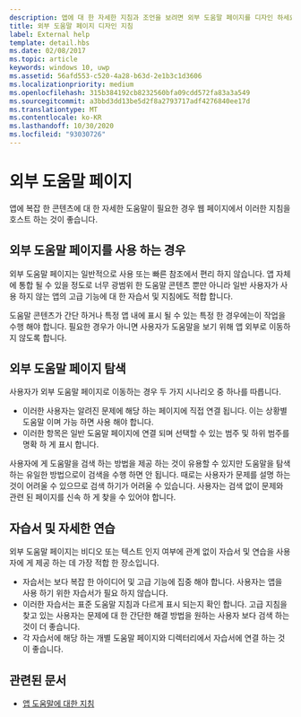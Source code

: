 ```yaml
---
description: 앱에 대 한 자세한 지침과 조언을 보려면 외부 도움말 페이지를 디자인 하세요.
title: 외부 도움말 페이지 디자인 지침
label: External help
template: detail.hbs
ms.date: 02/08/2017
ms.topic: article
keywords: windows 10, uwp
ms.assetid: 56afd553-c520-4a28-b63d-2e1b3c1d3606
ms.localizationpriority: medium
ms.openlocfilehash: 315b384192cb8232560bfa09cdd572fa83a3a549
ms.sourcegitcommit: a3bbd3dd13be5d2f8a2793717adf4276840ee17d
ms.translationtype: MT
ms.contentlocale: ko-KR
ms.lasthandoff: 10/30/2020
ms.locfileid: "93030726"
---
```

# <a name="external-help-pages"></a>외부 도움말 페이지



앱에 복잡 한 콘텐츠에 대 한 자세한 도움말이 필요한 경우 웹 페이지에서 이러한 지침을 호스트 하는 것이 좋습니다.

## <a name="when-to-use-external-help-pages"></a>외부 도움말 페이지를 사용 하는 경우

외부 도움말 페이지는 일반적으로 사용 또는 빠른 참조에서 편리 하지 않습니다. 앱 자체에 통합 될 수 있을 정도로 너무 광범위 한 도움말 콘텐츠 뿐만 아니라 일반 사용자가 사용 하지 않는 앱의 고급 기능에 대 한 자습서 및 지침에도 적합 합니다.

도움말 콘텐츠가 간단 하거나 특정 앱 내에 표시 될 수 있는 특정 한 경우에는이 작업을 수행 해야 합니다. 필요한 경우가 아니면 사용자가 도움말을 보기 위해 앱 외부로 이동하지 않도록 합니다.

## <a name="navigating-external-help-pages"></a>외부 도움말 페이지 탐색

사용자가 외부 도움말 페이지로 이동하는 경우 두 가지 시나리오 중 하나를 따릅니다.
-   이러한 사용자는 알려진 문제에 해당 하는 페이지에 직접 연결 됩니다. 이는 상황별 도움말 이며 가능 하면 사용 해야 합니다.
-   이러한 항목은 일반 도움말 페이지에 연결 되며 선택할 수 있는 범주 및 하위 범주를 명확 하 게 표시 합니다.

사용자에 게 도움말을 검색 하는 방법을 제공 하는 것이 유용할 수 있지만 도움말을 탐색 하는 유일한 방법으로이 검색을 수행 하면 안 됩니다. 때로는 사용자가 문제를 설명 하는 것이 어려울 수 있으므로 검색 하기가 어려울 수 있습니다. 사용자는 검색 없이 문제와 관련 된 페이지를 신속 하 게 찾을 수 있어야 합니다.

## <a name="tutorials-and-detailed-walkthroughs"></a>자습서 및 자세한 연습

외부 도움말 페이지는 비디오 또는 텍스트 인지 여부에 관계 없이 자습서 및 연습을 사용자에 게 제공 하는 데 가장 적합 한 장소입니다.
-   자습서는 보다 복잡 한 아이디어 및 고급 기능에 집중 해야 합니다. 사용자는 앱을 사용 하기 위한 자습서가 필요 하지 않습니다.
-   이러한 자습서는 표준 도움말 지침과 다르게 표시 되는지 확인 합니다. 고급 지침을 찾고 있는 사용자는 문제에 대 한 간단한 해결 방법을 원하는 사용자 보다 검색 하는 것이 더 좋습니다.
-   각 자습서에 해당 하는 개별 도움말 페이지와 디렉터리에서 자습서에 연결 하는 것이 좋습니다.

## <a name="related-articles"></a>관련된 문서

* [앱 도움말에 대한 지침](guidelines-for-app-help.md)
